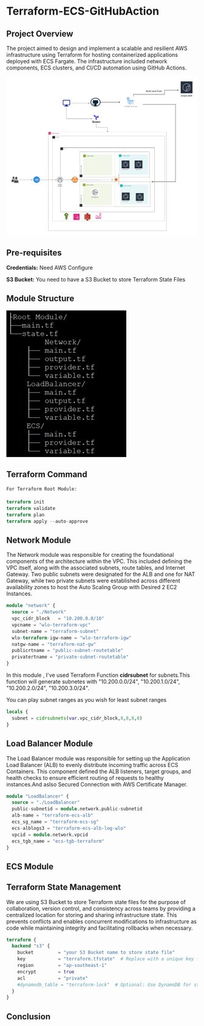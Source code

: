 # Terraform-ECS-GitHubAction

<h2>Project Overview</h2>
<p>The project aimed to design and implement a scalable and resilient AWS infrastructure using Terraform for hosting containerized applications deployed with ECS Fargate. The infrastructure included network components, ECS clusters, and CI/CD automation using GitHub Actions.</p>

![CHEESE](images/ecs.jpg)

<h2>Pre-requisites</h2>
<p><b>Credentials:</b> Need AWS Configure
<p><b>S3 Bucket:</b> You need to have a S3 Bucket to store Terraform State Files</p>

<h2>Module Structure</h2>

![CHEESE](images/structure.jpg)

<h2>Terraform Command</h2>

```terraform
For Terraform Root Module:

terraform init
terraform validate
terraform plan
terraform apply --auto-approve
```
<h2>Network Module</h2>
<p>The Network module was responsible for creating the foundational components of the architecture within the VPC. This included defining the VPC itself, along with the associated subnets, route tables, and Internet Gateway. Two public subnets were designated for the ALB and one for NAT Gateway, while two private subnets were established across different availability zones to host the Auto Scaling Group with Desired 2 EC2 Instances.</p>

```terraform
module "network" {
  source = "./Network"
  vpc_cidr_block   = "10.200.0.0/16"
  vpcname = "wlo-terraform-vpc"
  subnet-name = "terraform-subnet"
  wlo-terraform-igw-name = "wlo-terraform-igw"
  natgw-name = "terraform-nat-gw"
  publicrtname = "public-subnet-routetable"
  privatertname = "private-subnet-routetable"
}
```
<p>In this module , I've used Terraform Function <b>cidrsubnet</b> for subnets.This function will generate subnetes with "10.200.0.0/24", "10.200.1.0/24", "10.200.2.0/24", "10.200.3.0/24".</p>
<p>You can play subnet ranges as you wish for least subnet ranges</p>

```terraform
locals {
  subnet = cidrsubnets(var.vpc_cidr_block,8,8,8,8)
}
```
<h2>Load Balancer Module</h2>
<p>The Load Balancer module was responsible for setting up the Application Load Balancer (ALB) to evenly distribute incoming traffic across ECS Containers. This component defined the ALB listeners, target groups, and health checks to ensure efficient routing of requests to healthy instances.And aslso Secured Connection with AWS Certificate Manager.</p>

```terraform
module "LoadBalancer" {
  source = "./LoadBalancer"
  public-subnetid = module.network.public-subnetid
  alb-name = "terraform-ecs-alb"
  ecs_sg_name = "terraform-ecs-sg"
  ecs-alblogs3 = "terraform-ecs-alb-log-wlo"
  vpcid = module.network.vpcid
  ecs_tgb_name = "ecs-tgb-terraform"
}
```
<h2>ECS Module</h2>

<h2>Terraform State Management</h2>
<p>We are using S3 Bucket to store Terraform state files for the purpose of collaboration, version control, and consistency across teams by providing a centralized location for storing and sharing infrastructure state. This prevents conflicts and enables concurrent modifications to infrastructure as code while maintaining integrity and facilitating rollbacks when necessary.</p>

```terraform
terraform {
  backend "s3" {
    bucket         = "your S3 Bucket name to store state file"
    key            = "terraform.tfstate"  # Replace with a unique key for each configuration
    region         = "ap-southeast-1"
    encrypt        = true
    acl            = "private"
    #dynamodb_table = "terraform-lock"  # Optional: Use DynamoDB for state locking
  }
}
```

<h2>Conclusion</h2>
